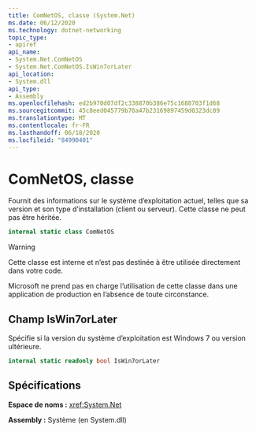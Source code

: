 ```yaml
---
title: ComNetOS, classe (System.Net)
ms.date: 06/12/2020
ms.technology: dotnet-networking
topic_type:
- apiref
api_name:
- System.Net.ComNetOS
- System.Net.ComNetOS.IsWin7orLater
api_location:
- System.dll
api_type:
- Assembly
ms.openlocfilehash: ed2b970d07df2c338870b386e75c1688703f1d68
ms.sourcegitcommit: 45c8eed045779b70a47b23169897459d0323dc89
ms.translationtype: MT
ms.contentlocale: fr-FR
ms.lasthandoff: 06/18/2020
ms.locfileid: "84990401"
---
```

# <a name="comnetos-class"></a>ComNetOS, classe

Fournit des informations sur le système d’exploitation actuel, telles que sa version et son type d’installation (client ou serveur). Cette classe ne peut pas être héritée.
  
```csharp  
internal static class ComNetOS
```

> [!WARNING]
> Cette classe est interne et n’est pas destinée à être utilisée directement dans votre code.
>
> Microsoft ne prend pas en charge l’utilisation de cette classe dans une application de production en l’absence de toute circonstance.

## <a name="iswin7orlater-field"></a>Champ IsWin7orLater

Spécifie si la version du système d’exploitation est Windows 7 ou version ultérieure.

```csharp
internal static readonly bool IsWin7orLater
```

## <a name="requirements"></a>Spécifications

**Espace de noms :** <xref:System.Net>

**Assembly :** Système (en System.dll)
